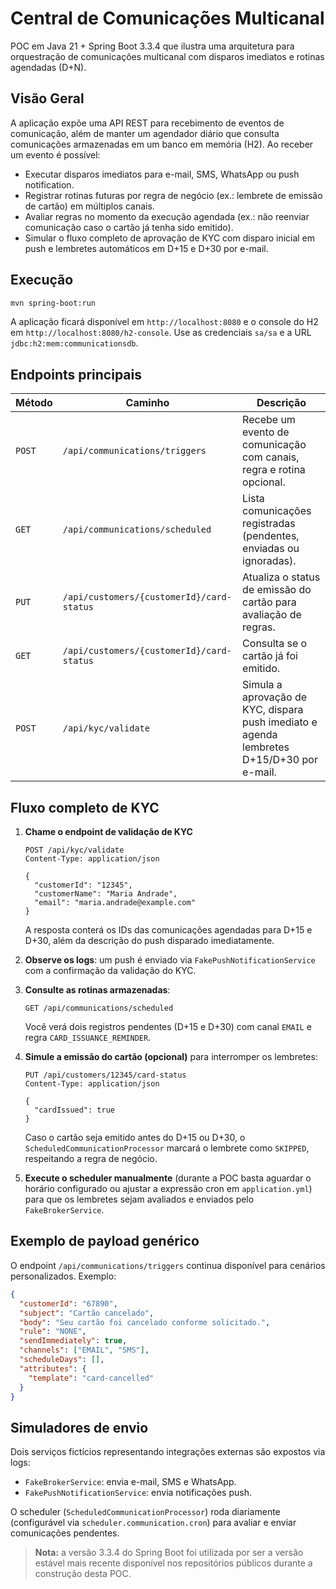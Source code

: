 # Central de Comunicações Multicanal

POC em Java 21 + Spring Boot 3.3.4 que ilustra uma arquitetura para orquestração de comunicações multicanal
com disparos imediatos e rotinas agendadas (D+N).

## Visão Geral

A aplicação expõe uma API REST para recebimento de eventos de comunicação, além de manter
um agendador diário que consulta comunicações armazenadas em um banco em memória (H2).
Ao receber um evento é possível:

* Executar disparos imediatos para e-mail, SMS, WhatsApp ou push notification.
* Registrar rotinas futuras por regra de negócio (ex.: lembrete de emissão de cartão) em múltiplos canais.
* Avaliar regras no momento da execução agendada (ex.: não reenviar comunicação caso o cartão já tenha sido emitido).
* Simular o fluxo completo de aprovação de KYC com disparo inicial em push e lembretes automáticos em D+15 e D+30 por e-mail.

## Execução

```bash
mvn spring-boot:run
```

A aplicação ficará disponível em `http://localhost:8080` e o console do H2 em `http://localhost:8080/h2-console`.
Use as credenciais `sa/sa` e a URL `jdbc:h2:mem:communicationsdb`.

## Endpoints principais

| Método | Caminho | Descrição |
| --- | --- | --- |
| `POST` | `/api/communications/triggers` | Recebe um evento de comunicação com canais, regra e rotina opcional. |
| `GET` | `/api/communications/scheduled` | Lista comunicações registradas (pendentes, enviadas ou ignoradas). |
| `PUT` | `/api/customers/{customerId}/card-status` | Atualiza o status de emissão do cartão para avaliação de regras. |
| `GET` | `/api/customers/{customerId}/card-status` | Consulta se o cartão já foi emitido. |
| `POST` | `/api/kyc/validate` | Simula a aprovação de KYC, dispara push imediato e agenda lembretes D+15/D+30 por e-mail. |

## Fluxo completo de KYC

1. **Chame o endpoint de validação de KYC**

   ```http
   POST /api/kyc/validate
   Content-Type: application/json

   {
     "customerId": "12345",
     "customerName": "Maria Andrade",
     "email": "maria.andrade@example.com"
   }
   ```

   A resposta conterá os IDs das comunicações agendadas para D+15 e D+30, além da descrição
   do push disparado imediatamente.

2. **Observe os logs**: um push é enviado via `FakePushNotificationService` com a confirmação da validação do KYC.

3. **Consulte as rotinas armazenadas**:

   ```http
   GET /api/communications/scheduled
   ```

   Você verá dois registros pendentes (D+15 e D+30) com canal `EMAIL` e regra `CARD_ISSUANCE_REMINDER`.

4. **Simule a emissão do cartão (opcional)** para interromper os lembretes:

   ```http
   PUT /api/customers/12345/card-status
   Content-Type: application/json

   {
     "cardIssued": true
   }
   ```

   Caso o cartão seja emitido antes do D+15 ou D+30, o `ScheduledCommunicationProcessor` marcará
   o lembrete como `SKIPPED`, respeitando a regra de negócio.

5. **Execute o scheduler manualmente** (durante a POC basta aguardar o horário configurado ou
   ajustar a expressão cron em `application.yml`) para que os lembretes sejam avaliados e enviados
   pelo `FakeBrokerService`.

## Exemplo de payload genérico

O endpoint `/api/communications/triggers` continua disponível para cenários personalizados. Exemplo:

```json
{
  "customerId": "67890",
  "subject": "Cartão cancelado",
  "body": "Seu cartão foi cancelado conforme solicitado.",
  "rule": "NONE",
  "sendImmediately": true,
  "channels": ["EMAIL", "SMS"],
  "scheduleDays": [],
  "attributes": {
    "template": "card-cancelled"
  }
}
```

## Simuladores de envio

Dois serviços fictícios representando integrações externas são expostos via logs:

* `FakeBrokerService`: envia e-mail, SMS e WhatsApp.
* `FakePushNotificationService`: envia notificações push.

O scheduler (`ScheduledCommunicationProcessor`) roda diariamente (configurável via `scheduler.communication.cron`)
para avaliar e enviar comunicações pendentes.

> **Nota:** a versão 3.3.4 do Spring Boot foi utilizada por ser a versão estável mais recente disponível nos repositórios públicos
> durante a construção desta POC.
